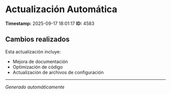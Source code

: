 # Actualización Automática

**Timestamp:** 2025-09-17 18:01:17
**ID:** 4583

## Cambios realizados

Esta actualización incluye:
- Mejora de documentación
- Optimización de código
- Actualización de archivos de configuración

---
*Generado automáticamente*
